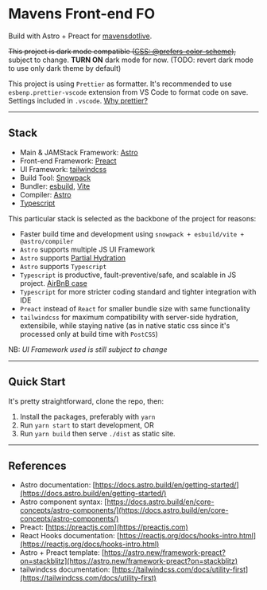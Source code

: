 # Mavens Front-end FO

Build with Astro + Preact for [mavensdotlive](https://mavens.live).

~~This project is dark mode compatible ([CSS: @prefers-color-scheme](https://developer.mozilla.org/en-US/docs/Web/CSS/@media/prefers-color-scheme)),~~ subject to change. **TURN ON** dark mode for now.
(TODO: revert dark mode to use only dark theme by default)

This project is using `Prettier` as formatter. It's recommended to use `esbenp.prettier-vscode` extension
from VS Code to format code on save. Settings included in `.vscode`. [Why prettier?](https://prettier.io/docs/en/why-prettier.html)

---

## Stack

- Main & JAMStack Framework: [Astro](https://astro.build)
- Front-end Framework: [Preact](https://preactjs.com)
- UI Framework: [tailwindcss](https://tailwindcss.com)
- Build Tool: [Snowpack](https://www.snowpack.dev)
- Bundler: [esbuild](https://esbuild.github.io), [Vite](https://vitejs.dev)
- Compiler: [Astro](https://astro.build)
- [Typescript](https://www.typescriptlang.org)

This particular stack is selected as the backbone of the project for reasons:

- Faster build time and development using `snowpack + esbuild/vite + @astro/compiler`
- `Astro` supports multiple JS UI Framework
- `Astro` supports [Partial Hydration](https://docs.astro.build/en/core-concepts/component-hydration/)
- `Astro` supports `Typescript`
- `Typescript` is productive, fault-preventive/safe, and scalable in JS project. [AirBnB case](https://www.youtube.com/watch?v=P-J9Eg7hJwE&t=702s)
- `Typescript` for more stricter coding standard and tighter integration with IDE
- `Preact` instead of `React` for smaller bundle size with same functionality
- `tailwindcss` for maximum compatibility with server-side hydration, extensibile, while staying native
  (as in native static css since it's processed only at build time with `PostCSS`)

NB:
_UI Framework used is still subject to change_

---

## Quick Start

It's pretty straightforward, clone the repo, then:

1. Install the packages, preferably with `yarn`
2. Run `yarn start` to start development, OR
3. Run `yarn build` then serve `./dist` as static site.

---

## References

- Astro documentation: [https://docs.astro.build/en/getting-started/](https://docs.astro.build/en/getting-started/)
- Astro component syntax: [https://docs.astro.build/en/core-concepts/astro-components/](https://docs.astro.build/en/core-concepts/astro-components/)
- Preact: [https://preactjs.com](https://preactjs.com)
- React Hooks documentation: [https://reactjs.org/docs/hooks-intro.html](https://reactjs.org/docs/hooks-intro.html)
- Astro + Preact template: [https://astro.new/framework-preact?on=stackblitz](https://astro.new/framework-preact?on=stackblitz)
- tailwindcss documentation: [https://tailwindcss.com/docs/utility-first](https://tailwindcss.com/docs/utility-first)
